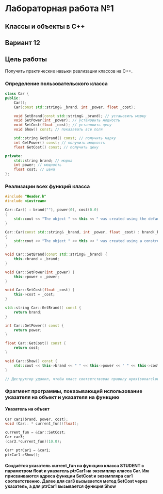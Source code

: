 
# Лабораторная работа №1 #

## Классы и объекты в С++ ##

## Вариант 12 ##
 

## Цель работы ##
Получить практические навыки реализации классов на С++.


### Определение пользовательского класса ###
```c++
class Car {
public:
	Car();
	Car(const std::string& _brand, int _power, float _cost);

	void SetBrand(const std::string& _brand); // установить марку
	void SetPower(int _power); // установить мощность
	void SetCost(float _cost); // установить цену
	void Show() const; // показавать все поля

	std::string GetBrand() const; // получить марку
	int GetPower() const; // получить мощность
	float GetCost() const; // получить цену

private:
	std::string brand; // марка
	int power; // мощность
	float cost; // цена
};

```

### Реализации всех функций класса ###
```c++
#include "Header.h"
#include <iostream>

Car::Car() : brand(""), power(0), cost(0.0)
{
	std::cout << "The object " << this << " was created using the default constructor!" << std::endl;
}

Car::Car(const std::string& _brand, int _power, float _cost) : brand(_brand), power(_power), cost(_cost)
{
	std::cout << "The object " << this << " was created using a constructor with parameters!" << std::endl;
}

void Car::SetBrand(const std::string& _brand) {
	this->brand = _brand;
}

void Car::SetPower(int _power) {
	this->power = _power;
}

void Car::SetCost(float _cost) {
	this->cost = _cost;
}

std::string Car::GetBrand() const {
	return brand;
}

int Car::GetPower() const {
	return power;
}

float Car::GetCost() const {
	return cost;
}

void Car::Show() const {
	std::cout << this->brand << " " << this->power << " " << this->cost << std::endl;
}

// Деструктор удалил, чтобы класс соответствовал правилу нуля(sonarcloud)

```

### Фрагмент программы, показывающий использование указателя на объект и указателя на функцию ###

#### Указатель на объект ####

```c++
Car car1(brand, power, cost);
void (Car:: * current_fun)(float);

current_fun = &Car::SetCost;
Car car3;
(car3.*current_fun)(10.0);

Car* ptrCar1 = &car1;
ptrCar1->Show();
```

#### Создаётся указатель current_fun на функцию класса STUDENT с параметром float и указатель ptrCar1 на экземпляр класса Car. Им присваиваются адреса функции SetCost и экземпляра car1 соответственно. Далее для car3 вызывается метод SetCost через указатель, а для ptrCar1 вызывается функция Show ####


